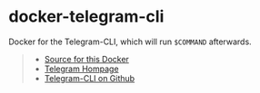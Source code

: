 # docker-telegram-cli
Docker for the Telegram-CLI, which will run ```$COMMAND``` afterwards.   

> - [Source for this Docker](https://github.com/luckydonald/docker-telegram-cli)    
> - [Telegram Hompage](https://telegram.org)    
> - [Telegram-CLI on Github](https://github.com/vysheng/tg)    
